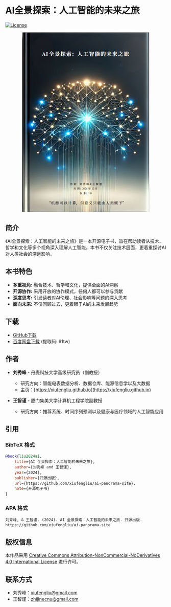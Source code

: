 # AI全景探索：人工智能的未来之旅

[![License](https://img.shields.io/badge/License-CC%20BY--NC--ND%204.0-lightgrey.svg)](https://creativecommons.org/licenses/by-nc-nd/4.0/)

<p align="center">
  <img src="image/book_cover.png" alt="AI全景探索：人工智能的未来之旅 - 封面" width="400"/>
</p>

## 简介

《AI全景探索：人工智能的未来之旅》是一本开源电子书，旨在帮助读者从技术、哲学和文化等多个视角深入理解人工智能。本书不仅关注技术层面，更着重探讨AI对人类社会的深远影响。

## 本书特色

- **多重视角:** 融合技术、哲学和文化，提供全面的AI洞察
- **开源协作:** 采用开放的协作模式，任何人都可以参与贡献
- **深度思考:** 引发读者对AI伦理、社会影响等问题的深入思考
- **面向未来:** 不仅回顾过去，更着眼于AI的未来发展趋势

## 下载

- [GitHub下载](https://raw.githubusercontent.com/xiufengliu/ai-panorama-site/refs/heads/main/data/AI_book_v1.pdf)
- [百度网盘下载](https://pan.baidu.com/s/1MwEcstL243vRXls01zN_Yg?pwd=61tw) (提取码: 61tw)

## 作者

- **刘秀峰** - 丹麦科技大学高级研究员（副教授）
  - 研究方向：智能电表数据分析、数据仓库、能源信息学以及大数据
  - 主页：[https://xiufengliu.github.io](https://xiufengliu.github.io)

- **王智谨** - 厦门集美大学计算机工程学院副教授
  - 研究方向：推荐系统、时间序列预测以及健康与医疗领域的人工智能应用

## 引用

### BibTeX 格式
```bibtex
@book{liu2024ai,
    title={AI 全景探索：人工智能的未来之旅},
    author={刘秀峰 and 王智谨},
    year={2024},
    publisher={开源出版},
    url={https://github.com/xiufengliu/ai-panorama-site},
    note={开源电子书}
}
```

### APA 格式
```
刘秀峰, & 王智谨. (2024). AI 全景探索：人工智能的未来之旅. 开源出版. 
https://github.com/xiufengliu/ai-panorama-site
```

## 版权信息

本作品采用 [Creative Commons Attribution-NonCommercial-NoDerivatives 4.0 International License](https://creativecommons.org/licenses/by-nc-nd/4.0/) 进行许可。

## 联系方式

- 刘秀峰：[xiufengliu@gmail.com](mailto:xiufengliu@gmail.com)
- 王智谨：[zhijinecnu@gmail.com](mailto:zhijinecnu@gmail.com)
```

